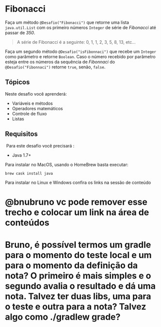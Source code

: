 
# Fibonacci

Faça um método `@Desafio("Fibonacci")` que retorne uma lista `java.util.List` com os primeiro números `Integer` de série de *Fibonacci* até passar de *350*.

> A série de Fibonacci é a seguinte: 0, 1, 1, 2, 3, 5, 8, 13, etc...

Faça um segundo método `@Desafio("isFibonnaci")` que recebe um `Integer` como parâmetro e retorne `Boolean`.
Caso o número recebido por parâmetro esteja entre os números da sequência de *Fibonnaci* do `@Desafio("Fibonnaci")` retorne `true`, senão, `false`.

## Tópicos

Neste desafio você aprenderá:

- Variáveis e métodos
- Operadores matemáticos
- Controle de fluxo
- Listas

## Requisitos
​
Para este desafio você precisará :

- Java 1.7+

Para instalar no MacOS, usando o HomeBrew basta executar:

    brew cask install java

Para instalar no Linux e Windows confira os links na sessão de conteúdo

# @bnubruno vc pode remover esse trecho e colocar um link na área de conteúdos

# Bruno, é possível termos um gradle para o momento do teste local e um para o momento da definição da nota? O primeiro é mais simples e o segundo avalia o resultado e dá uma nota. Talvez ter duas libs, uma para o teste e outra para a nota? Talvez algo como ./gradlew grade?